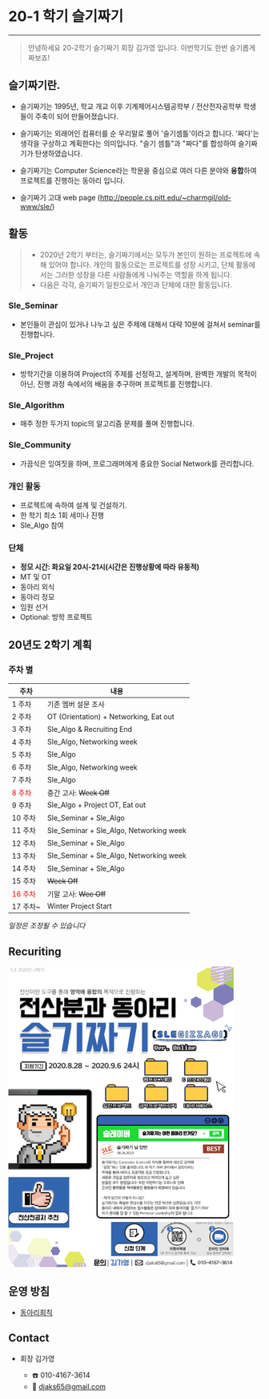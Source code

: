 # 20-1 학기 슬기짜기

---

> 안녕하세요 20-2학기 슬기짜기 회장 김가영 입니다. 이번학기도 한번 슬기롭게 짜보죠!

## 슬기짜기란.

*  슬기짜기는 1995년, 학교 개교 이후 기계제어시스템공학부 / 전산전자공학부 학생들이 주축이 되어 만들어졌습니다.

* 슬기짜기는 외래어인 컴퓨터를 순 우리말로 풀어 '슬기셈틀'이라고 합니다. '짜다'는 생각을 구상하고 계획한다는 의미입니다. "슬기 셈틀"과 "짜다"를 합성하여 슬기짜기가 탄생하였습니다.

* 슬기짜기는 Computer Science라는 학문을 중심으로 여러 다른 분야와  **융합**하여 프로젝트를 진행하는 동아리 입니다.

* 슬기짜기 고대 web page (http://people.cs.pitt.edu/~charmgil/old-www/sle/) 
 
  <!-- 곧 새로운 동아리 로고가 나타납니다. <p>
  <img src="./src/computer-science.png" alt="image-20200229172830325" width = "30%" /></p> -->
  
  

## 활동

> * 2020년 2학기 부터는, 슬기짜기에서는 모두가 본인이 원하는 프로젝트에 속해 있어야 합니다. 개인의 활동으로는 프로젝트를 성장 시키고, 단체 활동에서는 그러한 성장을 다른 사람들에게 나눠주는 역할을 하게 됩니다.
>* 다음은 각각, 슬기짜기 일원으로서 개인과 단체에 대한 활동입니다. 

### Sle_Seminar

* 본인들이 관심이 있거나 나누고 싶은 주제에 대해서 대략 10분에 걸쳐서 seminar를 진행합니다.

### Sle_Project

* 방학기간을 이용하여 Project의 주제를 선정하고, 설계하며, 완벽한 개발의 목적이 아닌, 진행 과정 속에서의 배움을 추구하며 프로젝트를 진행합니다.

### Sle_Algorithm

* 매주 정한 두가지 topic의 알고리즘 문제를 풀며 진행합니다.

### Sle_Community

* 가끔식은 잉여짓을 하며, 프로그래머에게 중요한 Social Network를 관리합니다.


### 개인 활동

* 프로젝트에 속하여 설계 및 건설하기.
* 한 학기 최소 1회 세미나 진행
* Sle_Algo 참여

### 단체

* **정모 시간: 화요일 20시-21시(시간은 진행상황에 따라 유동적)**
* MT 및 OT
* 동아리 외식
* 동아리 정모
* 임원 선거
* Optional: 방학 프로젝트





## 20년도 2학기 계획

### 주차 별

| 주차                               | 내용                                  |
| ----------------------------------| ------------------------------------ |
| 1 주차                             | 기존 멤버 설문 조사                       |
| 2 주차                             | OT (Orientation) + Networking, Eat out|
| 3 주차                             | Sle_Algo & Recruiting End             |
| 4 주차                             | Sle_Algo, Networking week            |
| 5 주차                             | Sle_Algo                             |
| 6 주차                             | Sle_Algo, Networking week            |
| 7 주차                             | Sle_Algo                             |
| <font color = "red">8 주차</font>  | 중간 고사: ~~Week Off~~                |
| 9 주차                             | Sle_Algo + Project OT, Eat out        |
| 10 주차                            | Sle_Seminar + Sle_Algo                |
| 11 주차                            | Sle_Seminar + Sle_Algo, Networking week|
| 12 주차                            | Sle_Seminar + Sle_Algo               |
| 13 주차                            | Sle_Seminar + Sle_Algo, Networking week|
| 14 주차                            | Sle_Seminar + Sle_Algo                |
| 15 주차                            | ~~Week Off~~                         |
| <font color = "red">16 주차</font> | 기말 고사: ~~Wee Off~~               |
| 17 주차~                           | Winter Project Start                 |
*일정은 조정될 수 있습니다*

## Recuriting

<img src="./src/poster20-2.jpg" width="450" height="600">

## 운영 방침

* [동아리회칙](rule.md)

## Contact

* 회장 김가영

  * :phone: 010-4167-3614
  * :email: djaks65@gmail.com
